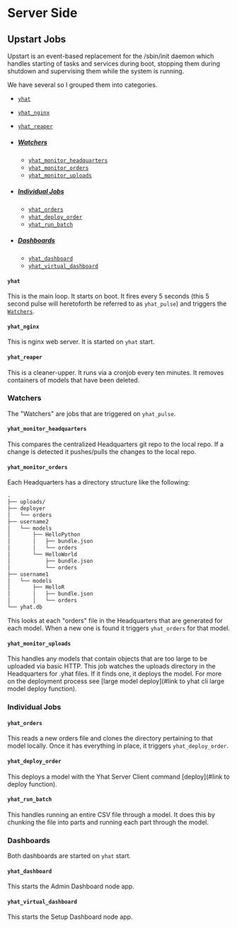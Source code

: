 # Server Side

## Upstart Jobs

Upstart is an event-based replacement for the /sbin/init daemon which handles starting of tasks and services during boot, stopping them during shutdown and supervising them while the system is running.

We have several so I grouped them into categories.


- [`yhat`](#yhat)
- [`yhat_nginx`](#yhat_nginx)
- [`yhat_reaper`](#yhat_reaper)

- ##### [Watchers](#watchers)
    - [`yhat_monitor_headquarters`](#yhat_monitor_headquarters)
    - [`yhat_monitor_orders`](#yhat_monitor_orders)
    - [`yhat_monitor_uploads`](#yhat_monitor_uploads)

- ##### [Individual Jobs](#individual-jobs)
    - [`yhat_orders`](#yhat_orders)
    - [`yhat_deploy_order`](#yhat_deploy_order)
    - [`yhat_run_batch`](#yhat_run_batch)


- ##### [Dashboards](#dashboards)
    - [`yhat_dashboard`](#yhat_dashboard)
    - [`yhat_virtual_dashboard`](#yhat_virtual_dashboard)


#### `yhat`

This is the main loop. It starts on boot. It fires every 5 seconds (this 5 second pulse will heretoforth be referred to as `yhat_pulse`) and triggers the [`Watchers`](#watchers).

#### `yhat_nginx`

This is nginx web server. It is started on `yhat` start.

#### `yhat_reaper`

This is a cleaner-upper. It runs via a cronjob every ten minutes. It removes containers of models that have been deleted.

### Watchers

The "Watchers" are jobs that are triggered on `yhat_pulse`.

#### `yhat_monitor_headquarters`
This compares the centralized Headquarters git repo to the local repo. If a change is detected it pushes/pulls the changes to the local repo.

#### `yhat_monitor_orders`
Each Headquarters has a directory structure like the following:

```tex
.
├── uploads/
├── deployer
│   └── orders
├── username2
│   └── models
│       ├── HelloPython
│       │   ├── bundle.json
│       │   └── orders
│       └── HelloWorld
│           ├── bundle.json
│           └── orders
├── username1
│   └── models
│       ├── HelloR
│       │   ├── bundle.json
│       │   └── orders
└── yhat.db
```

This looks at each "orders" file in the Headquarters that are generated for each model. When a new one is found it triggers `yhat_orders` for that model.

#### `yhat_monitor_uploads`
This handles any models that contain objects that are too large to be uploaded via basic HTTP. This job watches the uploads directory in the Headquarters for .yhat files. If it finds one, it deploys the model. For more on the deployment process see [large model deploy](#link to yhat cli large model deploy function).

### Individual Jobs

#### `yhat_orders`
This reads a new orders file and clones the directory pertaining to that model locally. Once it has everything in place, it triggers `yhat_deploy_order`.

#### `yhat_deploy_order`
This deploys a model with the Yhat Server Client command [deploy](#link to deploy function).

#### `yhat_run_batch`
This handles running an entire CSV file through a model. It does this by chunking the file into parts and running each part through the model.

### Dashboards
Both dashboards are started on `yhat` start.

#### `yhat_dashboard`
This starts the Admin Dashboard node app.

#### `yhat_virtual_dashboard`
This starts the Setup Dashboard node app.